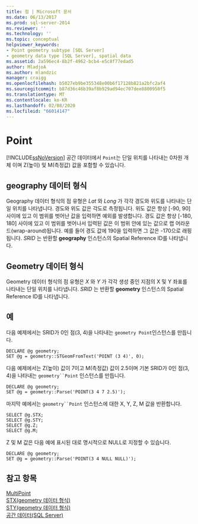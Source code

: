 ```yaml
---
title: 점 | Microsoft 문서
ms.date: 06/13/2017
ms.prod: sql-server-2014
ms.reviewer: ''
ms.technology: ''
ms.topic: conceptual
helpviewer_keywords:
- Point geometry subtype [SQL Server]
- geometry data type [SQL Server], spatial data
ms.assetid: 2a596ec4-8b2f-4962-bcb4-e5c8f77edad5
author: MladjoA
ms.author: mlandzic
manager: craigg
ms.openlocfilehash: b5027eb9be355348e00b6f17128b821a2bfc2af4
ms.sourcegitcommit: b87d36c46b39af8b929ad94ec707dee8800950f5
ms.translationtype: MT
ms.contentlocale: ko-KR
ms.lasthandoff: 02/08/2020
ms.locfileid: "66014147"
---
```

# <a name="point"></a>Point
  
  [!INCLUDE[ssNoVersion](../../includes/ssnoversion-md.md)] 공간 데이터에서 `Point`는 단일 위치를 나타내는 0차원 개체 이며 Z(높이) 및 M(측정값) 값을 포함할 수 있습니다.  
  
## <a name="geography-data-type"></a>geography 데이터 형식  
 Geography 데이터 형식의 점 유형은 *Lat* 와 *Long* 가 각각 경도와 위도를 나타내는 단일 위치를 나타냅니다. 경도와 위도 값은 각도로 측정됩니다. 위도 값은 항상 [-90, 90] 사이에 있고 이 범위를 벗어난 값을 입력하면 예외를 발생합니다. 경도 값은 항상 [-180, 180] 사이에 있고 이 범위를 벗어나서 입력된 값은 이 범위 안에 있는 값으로 랩 어라운드(wrap-around)됩니다. 예를 들어 경도 값에 190을 입력하면 그 값은 -170으로 래핑됩니다. *SRID* 는 반환할 **geography** 인스턴스의 Spatial Reference ID를 나타냅니다.  
  
## <a name="geometry-data-type"></a>Geometry 데이터 형식  
 Geometry 데이터 형식의 점 유형은 *X* 와 *Y* 가 각각 생성 중인 지점의 X 및 Y 좌표를 나타내는 단일 위치를 나타냅니다. *SRID* 는 반환할 **geometry** 인스턴스의 Spatial Reference ID를 나타냅니다.  
  
## <a name="examples"></a>예  
 다음 예제에서는 SRID가 0인 점(3, 4)을 나타내는 `geometry Point`인스턴스를 만듭니다.  
  
```  
DECLARE @g geometry;  
SET @g = geometry::STGeomFromText('POINT (3 4)', 0);  
```  
  
 다음 예제에서는 Z(높이) 값이 7이고 M(측정값) 값이 2.5이며 기본 SRID가 0인 점(3, 4)을 나타내는 `geometry``Point` 인스턴스를 만듭니다.  
  
```  
DECLARE @g geometry;  
SET @g = geometry::Parse('POINT(3 4 7 2.5)');  
```  
  
 마지막 예에서는 `geometry``Point` 인스턴스에 대한 X, Y, Z, M 값을 반환합니다.  
  
```  
SELECT @g.STX;  
SELECT @g.STY;  
SELECT @g.Z;  
SELECT @g.M;  
```  
  
 Z 및 M 값은 다음 예에 표시된 대로 명시적으로 NULL로 지정할 수 있습니다.  
  
```  
DECLARE @g geometry;  
SET @g = geometry::Parse('POINT(3 4 NULL NULL)');  
```  
  
## <a name="see-also"></a>참고 항목  
 [MultiPoint](multipoint.md)   
 [STX&#40;geometry 데이터 형식&#41;](/sql/t-sql/spatial-geometry/stx-geometry-data-type)   
 [STY&#40;geometry 데이터 형식&#41;](/sql/t-sql/spatial-geometry/sty-geometry-data-type)   
 [공간 데이터&#40;SQL Server&#41;](spatial-data-sql-server.md)  
  
  

